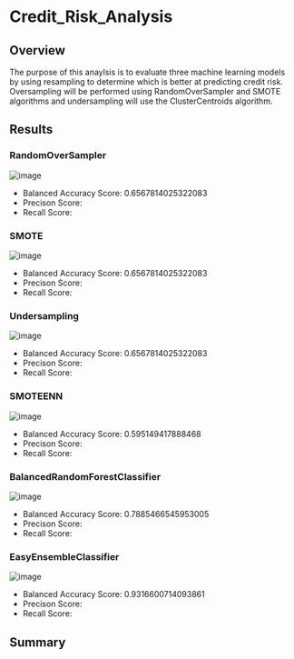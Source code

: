# Credit_Risk_Analysis

## Overview
The purpose of this anaylsis is to evaluate three machine learning models by using resampling to determine which is better at predicting credit risk.  Oversampling will be performed using RandomOverSampler and SMOTE algorithms and undersampling will use the ClusterCentroids algorithm.

## Results
### RandomOverSampler
![image](https://user-images.githubusercontent.com/106352711/195671509-37781ecf-d5ec-4699-a99f-b0f5c1e3e6c8.png)


* Balanced Accuracy Score: 0.6567814025322083
* Precison Score: 
* Recall Score: 

### SMOTE
![image](https://user-images.githubusercontent.com/106352711/195675618-3f1e7535-01cd-489c-9d41-34ef2f025258.png)


* Balanced Accuracy Score: 0.6567814025322083
* Precison Score: 
* Recall Score: 

### Undersampling
![image](https://user-images.githubusercontent.com/106352711/195676222-4723cf7c-51b3-49b7-b9b7-52b1da6c53b1.png)


* Balanced Accuracy Score: 0.6567814025322083
* Precison Score: 
* Recall Score: 

### SMOTEENN
![image](https://user-images.githubusercontent.com/106352711/195676367-f92fd80a-652d-46a3-b707-5f16f434a7b5.png)


* Balanced Accuracy Score: 0.595149417888468
* Precison Score: 
* Recall Score: 

### BalancedRandomForestClassifier
![image](https://user-images.githubusercontent.com/106352711/195676550-bef71ac2-3701-4848-a19f-ca183a32d85c.png)


* Balanced Accuracy Score: 0.7885466545953005
* Precison Score: 
* Recall Score: 

### EasyEnsembleClassifier
![image](https://user-images.githubusercontent.com/106352711/195676658-63f9282b-d5a8-41ba-84c0-290cadf47868.png)


* Balanced Accuracy Score: 0.9316600714093861
* Precison Score: 
* Recall Score: 

## Summary
